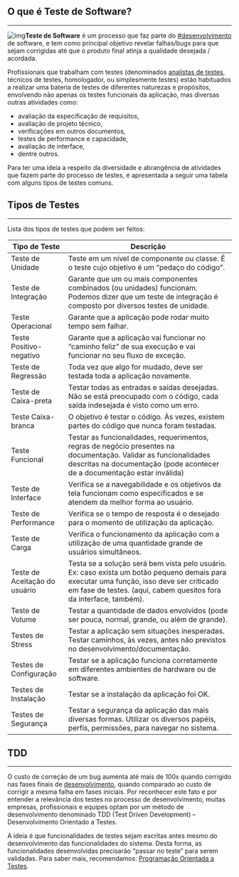 ## O que é Teste de Software?

------

![img](https://www.portalgsti.com.br/media/uploads/marcomascarenhas/teste-de-software.jpg)**Teste de Software** é um processo que faz parte do [#desenvolvimento](https://www.portalgsti.com.br/categoria/desenvolvimento/) de software, e tem como principal objetivo revelar falhas/bugs para que sejam corrigidas até que o produto final atinja a qualidade desejada / acordada.



Profissionais que trabalham com testes (denominados [analistas de testes](https://www.portalgsti.com.br/profissoes-de-ti/analista-de-testes/), técnicos de testes, homologador, ou simplesmente testes) estão habituados a realizar uma bateria de testes de diferentes naturezas e propósitos, envolvendo não apenas os testes funcionais da aplicação, mas diversas outras atividades como:

- avaliação da especificação de requisitos,
- avaliação de projeto técnico,
- verificações em outros documentos,
- testes de performance e capacidade,
- avaliação de interface,
- dentre outros.

Para ter uma ideia a respeito da diversidade e abrangência de atividades que fazem parte do processo de testes, é apresentada a seguir uma tabela com alguns tipos de testes comuns.





## Tipos de Testes

------

Lista dos tipos de testes que podem ser feitos:

| **Tipo de Teste**             | **Descrição**                                                |
| ----------------------------- | ------------------------------------------------------------ |
| Teste de Unidade              | Teste em um nível de componente ou classe. É o teste cujo objetivo é um “pedaço do código”. |
| Teste de Integração           | Garante que um ou mais componentes combinados (ou unidades) funcionam. Podemos dizer que um teste de integração é composto por diversos testes de unidade. |
| Teste Operacional             | Garante que a aplicação pode rodar muito tempo sem falhar.   |
| Teste Positivo-negativo       | Garante que a aplicação vai funcionar no “caminho feliz” de sua execução e vai funcionar no seu fluxo de exceção. |
| Teste de Regressão            | Toda vez que algo for mudado, deve ser testada toda a aplicação novamente. |
| Teste de Caixa-preta          | Testar todas as entradas e saídas desejadas. Não se está preocupado com o código, cada saída indesejada é visto como um erro. |
| Teste Caixa-branca            | O objetivo é testar o código. Às vezes, existem partes do código que nunca foram testadas. |
| Teste Funcional               | Testar as funcionalidades, requerimentos, regras de negócio presentes na documentação. Validar as funcionalidades descritas na documentação (pode acontecer de a documentação estar inválida) |
| Teste de Interface            | Verifica se a navegabilidade e os objetivos da tela funcionam como especificados e se atendem da melhor forma ao usuário. |
| Teste de Performance          | Verifica se o tempo de resposta é o desejado para o momento de utilização da aplicação. |
| Teste de Carga                | Verifica o funcionamento da aplicação com a utilização de uma quantidade grande de usuários simultâneos. |
| Teste de Aceitação do usuário | Testa se a solução será bem vista pelo usuário. Ex: caso exista um botão pequeno demais para executar uma função, isso deve ser criticado em fase de testes. (aqui, cabem quesitos fora da interface, também). |
| Teste de Volume               | Testar a quantidade de dados envolvidos (pode ser pouca, normal, grande, ou além de grande). |
| Testes de Stress              | Testar a aplicação sem situações inesperadas. Testar caminhos, às vezes, antes não previstos no desenvolvimento/documentação. |
| Testes de Configuração        | Testar se a aplicação funciona corretamente em diferentes ambientes de hardware ou de software. |
| Testes de Instalação          | Testar se a instalação da aplicação foi OK.                  |
| Testes de Segurança           | Testar a segurança da aplicação das mais diversas formas. Utilizar os diversos papéis, perfis, permissões, para navegar no sistema. |

## TDD

------

O custo de correção de um bug aumenta até mais de 100x quando corrigido nas fases finais de [desenvolvimento](https://www.portalgsti.com.br/desenvolvimento/), quando comparado ao custo de corrigir a mesma falha em fases iniciais. Por reconhecer este fato e por entender a relevância dos testes no processo de desenvolvimento, muitas empresas, profissionais e equipes optam por um método de desenvolvimento denominado TDD (Test Driven Development) – Desenvolvimento Orientado a Testes.





A ideia é que funcionalidades de testes sejam escritas antes mesmo do desenvolvimento das funcionalidades do sistema. Desta forma, as funcionalidades desenvolvidas precisarão “passar no teste” para serem validadas. Para saber mais, recomendamos: [Programação Orientada a Testes](http://www.portalgsti.com.br/2011/09/curso-gratuito-online-de-tdd.html).